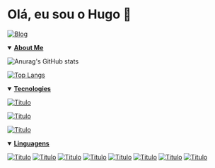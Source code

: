 # Olá, eu sou o Hugo 👋

<div>

[![Blog](https://img.shields.io/badge/LinkedIn-0077B5?style=for-the-badge&logo=linkedin&logoColor=white)](https://www.linkedin.com/in/hugo-loiola-de-queiroz/)

</div>

<details open>
  <summary><b><u>About Me</u></b></summary>
  
  ![Anurag's GitHub stats](https://github-readme-stats.vercel.app/api?username=hugo-loiola&show_icons=true&theme=dracula)
  
  [![Top Langs](https://github-readme-stats.vercel.app/api/top-langs/?username=hugo-loiola&layout=compact)](https://github.com/anuraghazra/github-readme-stats)

</details>

<details open>
  <summary><b><u>Tecnologies</u></b></summary>

[![Titulo](https://img.shields.io/badge/Windows-0078D6?style=for-the-badge&logo=windows&logoColor=white)]()

[![Titulo](https://img.shields.io/badge/Ubuntu-E95420?style=for-the-badge&logo=ubuntu&logoColor=white)]()

[![Titulo](https://img.shields.io/badge/Docker-blue?style=for-the-badge&logo=docker&logoColor=white)]()

</details>

<details open>
  <summary><b><u>Linguagens</u></b></summary>

[![Titulo](https://img.shields.io/badge/JavaScript-F7DF1E?style=for-the-badge&logo=javascript&logoColor=black)]()
[![Titulo](https://img.shields.io/badge/Node.js-43853D?style=for-the-badge&logo=node.js&logoColor=white)]()
[![Titulo](https://img.shields.io/badge/HTML5-E34F26?style=for-the-badge&logo=html5&logoColor=white)]()
[![Titulo](https://img.shields.io/badge/CSS3-1572B6?style=for-the-badge&logo=css3&logoColor=white)]()
[![Titulo](https://img.shields.io/badge/React-20232A?style=for-the-badge&logo=react&logoColor=61DAFB)]()
[![Titulo](https://img.shields.io/badge/React_Native-20232A?style=for-the-badge&logo=react&logoColor=61DAFB)]()
[![Titulo](https://img.shields.io/badge/Flutter-20232A?style=for-the-badge&logo=flutter&logoColor=61DAFB)]()
[![Titulo](https://img.shields.io/badge/Python-3776AB?style=for-the-badge&logo=python&logoColor=white)]()

</details>
